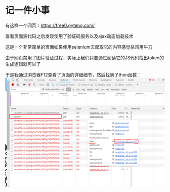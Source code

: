 # 记一件小事

有这样一个网页：https://free0.gyteng.com/

查看页面源代码之后发现使用了验证码服务以及ajax动态加载技术

这是一个非常简单的页面如果使用selenium去爬取它的内容感觉杀鸡用牛刀

由于网页禁用了图片验证过程，实际上我们只要通过阅读它的JS代码找出token的生成逻辑就可以了

于是我通过浏览器F12查看了页面的详细细节，然后找到了then函数：
![image](https://github.com/sstutanotam/blogLike/raw/master/crawler/imgs/qr.png)

